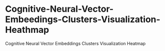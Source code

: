 # Cognitive-Neural-Vector-Embeedings-Clusters-Visualization-Heathmap
Cognitive Neural Vector Embeddings Clusters Visualization Heatmap
